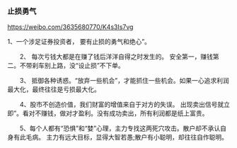### 止损勇气
https://weibo.com/3635680770/K4s3Is7vg

1、一个涉足证券投资者，
要有止损的勇气和绝心”。

　　2、
每次亏钱大都是在赚了钱后洋洋自得之时发生的。
安全第一，赚钱第二。不带刹车别上路，没“设止损”不下单。

　　3、
抵御各种诱惑。“放弃一些机会”，才能抓住一些机会。如果一心追求利润最大化，最终往往是亏损最大化。

　　4、股市不创造价值，我们财富的增值来自于对方的失误。
出现卖出信号就立即”。看对不赚钱，做对才盈利。没有成功卖出，所有利润都是纸上富贵。

　　5、每个人都有“恐惧”和“婪”心理，主力专找这两死穴攻击。散户却不承认自身有此毛病。
主力有远大目标，显得大智若愚;散户有小聪明，却往往自作聪明。
